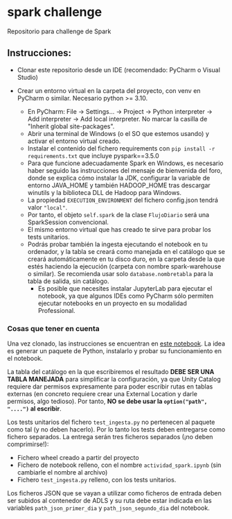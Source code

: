 # spark challenge
Repositorio para challenge de Spark

## Instrucciones:
* Clonar este repositorio desde un IDE (recomendado: PyCharm o Visual Studio)


* Crear un entorno virtual en la carpeta del proyecto, con venv en PyCharm o similar. Necesario python >= 3.10.
  * En PyCharm: File -> Settings... -> Project -> Python interpreter -> Add interpreter -> Add local interpreter. No
  marcar la casilla de "Inherit global site-packages".
  * Abrir una terminal de Windows (o el SO que estemos usando) y activar el entorno virtual creado.
  * Instalar el contenido del fichero requirements con `pip install -r requirements.txt` que incluye pyspark==3.5.0
  * Para que funcione adecuadamente Spark en Windows, es necesario haber seguido las instrucciones del mensaje de 
  bienvenida del foro, donde se explica cómo instalar la JDK, configurar la variable de entorno JAVA_HOME y 
  también HADOOP_HOME tras descargar winutils y la biblioteca DLL de Hadoop para Windows.
  * La propiedad `EXECUTION_ENVIRONMENT` del fichero config.json tendrá valor `"local"`.
  * Por tanto, el objeto `self.spark` de la clase `FlujoDiario` será una SparkSession convencional. 
  * El mismo entorno virtual que has creado te sirve para probar los tests unitarios.
  * Podrás probar también la ingesta ejecutando el notebook en tu ordenador, y la tabla se creará como manejada en el
  catálogo que se creará automáticamente en tu disco duro, en la carpeta desde la que estés haciendo la ejecución
  (carpeta con nombre spark-warehouse o similar). Se recomienda usar solo `database.nombretabla` para la tabla de salida,
  sin catálogo.
    * Es posible que necesites instalar JupyterLab para ejecutar el notebook, ya que algunos IDEs como PyCharm sólo
    permiten ejecutar notebooks en un proyecto en su modalidad Professional.


### Cosas que tener en cuenta

Una vez clonado, las instrucciones se encuentran en [este notebook](notebooks/actividad_spark.ipynb). La idea es
generar un paquete de Python, instalarlo y probar su funcionamiento en el notebook. 


La tabla del catálogo en la que escribiremos el resultado **DEBE SER UNA TABLA MANEJADA** para simplificar la 
configuración, ya que Unity Catalog requiere dar permisos expresamente para poder escribir rutas en tablas externas
(en concreto requiere crear una External Location y darle permisos, algo tedioso). Por tanto, **NO se debe usar la
`option("path", "....")` al escribir**.

Los tests unitarios del fichero `test_ingesta.py` no pertenecen al paquete como tal (y no deben hacerlo). Por lo tanto 
los tests deben entregarse como fichero separados. La entrega serán tres ficheros
separados (¡no deben comprimirse!):
* Fichero wheel creado a partir del proyecto
* Fichero de notebook relleno, con el nombre `actividad_spark.ipynb` (sin cambiarle el nombre al archivo)
* Fichero `test_ingesta.py` relleno, con los tests unitarios.

Los ficheros JSON  que se vayan a utilizar como ficheros de entrada deben ser subidos al contenedor de ADLS 
y su ruta debe estar indicada en las variables `path_json_primer_dia` y `path_json_segundo_dia` del notebook.

